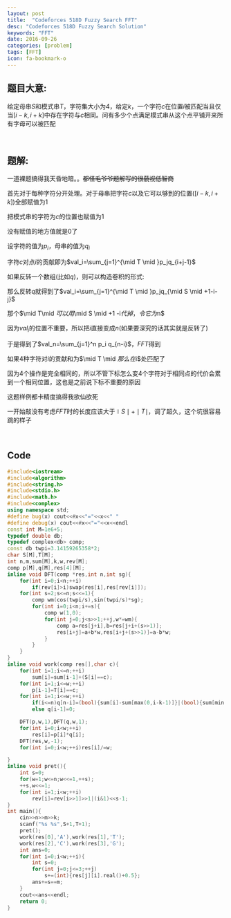 ```yaml
---
layout: post
title:  "Codeforces 518D Fuzzy Search FFT"
desc: "Codeforces 518D Fuzzy Search Solution"
keywords: "FFT"
date: 2016-09-26
categories: [problem]
tags: [FFT]
icon: fa-bookmark-o
---
```


## 题目大意:

给定母串$S$和模式串$T$，字符集大小为$4$，给定$k$，一个字符$c$在位置$i$被匹配当且仅当$[i-k,i+k]$中存在字符与$c$相同。问有多少个点满足模式串从这个点平铺开来所有字母可以被匹配

<br>

## 题解:

一道裸题搞得我天昏地暗。。~~都怪毛爷爷题解写的很藐视低智商~~

首先对于每种字符分开处理。对于母串把字符$c$以及它可以够到的位置($[i-k,i+k]$)全部赋值为$1$

把模式串的字符为$c$的位置也赋值为$1$

没有赋值的地方值就是$0$了

设字符的值为$p_i$，母串的值为$q_i$

字符$c$对点$i$的贡献即为$val_i=\sum_{j=1}^{\mid T \mid }p_jq_{i+j-1}$

如果反转一个数组(比如$q$)，则可以构造卷积的形式:

那么反转$q$就得到了$val_i=\sum_{j=1}^{\mid T \mid }p_jq_{\mid S \mid +1-i-j}$

那个$\mid T\mid $可以用$\mid S \mid +1 -i$代掉，令它为$n$

因为$val_i$的位置不重要，所以把$i$直接变成$n$(如果要深究的话其实就是反转了)

于是得到了$val_n=\sum_{j=1}^n p_i q_{n-i}$，$FFT$得到

如果$4$种字符对$i$的贡献和为$\mid T \mid $那么在$i$处匹配了

因为$4$个操作是完全相同的，所以不管下标怎么变$4$个字符对于相同点的代价会累到一个相同位置，这也是之前说下标不重要的原因

这题样例都卡精度搞得我欲仙欲死

一开始敲没有考虑$FFT$时的长度应该大于$\mid S \mid +\mid T \mid$，调了超久，这个坑很容易跳的样子

<br>

## Code

```cpp
#include<iostream>
#include<algorithm>
#include<string.h>
#include<stdio.h>
#include<math.h>
#include<complex>
using namespace std;
#define bug(x) cout<<#x<<"="<<x<<" "
#define debug(x) cout<<#x<<"="<<x<<endl
const int M=1e6+5;
typedef double db;
typedef complex<db> comp;
const db twpi=3.14159265358*2;
char S[M],T[M];
int n,m,sum[M],k,w,rev[M];
comp p[M],q[M],res[4][M];
inline void DFT(comp *res,int n,int sg){
	for(int i=0;i<n;++i)
		if(rev[i]>i)swap(res[i],res[rev[i]]);
	for(int s=2;s<=n;s<<=1){
		comp wm(cos(twpi/s),sin(twpi/s)*sg);
		for(int i=0;i<n;i+=s){
			comp w(1,0);
			for(int j=0;j<s>>1;++j,w*=wm){
				comp a=res[j+i],b=res[j+i+(s>>1)];
				res[i+j]=a+b*w,res[i+j+(s>>1)]=a-b*w;
			}
		}
	}
}
inline void work(comp res[],char c){
	for(int i=1;i<=n;++i)
		sum[i]=sum[i-1]+(S[i]==c);
	for(int i=1;i<=w;++i)
		p[i-1]=T[i]==c;
	for(int i=1;i<=w;++i)
		if(i<=n)q[n-i]=(bool){sum[i]-sum[max(0,i-k-1)]}|(bool){sum[min(n,i+k)]-sum[i-1]};
		else q[i-1]=0;

	DFT(p,w,1),DFT(q,w,1);
	for(int i=0;i<w;++i)
		res[i]=p[i]*q[i];
	DFT(res,w,-1);
	for(int i=0;i<w;++i)res[i]/=w;

}
inline void pret(){
	int s=0;
	for(w=1;w<=n;w<<=1,++s);
	++s,w<<=1;
	for(int i=1;i<w;++i)
		rev[i]=rev[i>>1]>>1|(i&1)<<s-1;
}
int main(){
	cin>>n>>m>>k;
	scanf("%s %s",S+1,T+1);
	pret();
	work(res[0],'A'),work(res[1],'T');
	work(res[2],'C'),work(res[3],'G');
	int ans=0;
	for(int i=0;i<w;++i){
		int s=0;
		for(int j=0;j<=3;++j)
			s+=(int){res[j][i].real()+0.5};
		ans+=s==m;
	}
	cout<<ans<<endl;
	return 0;
}
```

